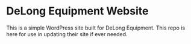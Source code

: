 # DeLong Equipment Website

This is a simple WordPress site built for DeLong Equipment. This repo is here for use in updating their site if ever needed.